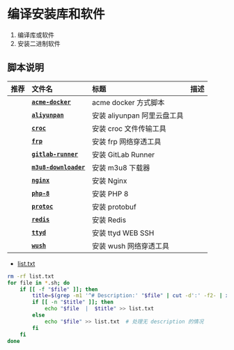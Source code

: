 # 编译安装库和软件

1. 编译库或软件   
2. 安装二进制软件


## 脚本说明

| **推荐** | **文件名** | **标题** | **描述** |
|:---|:---|:---|:---|
| | [**`acme-docker`**](acme-docker.sh) | acme docker 方式脚本 |
| | [**`aliyunpan`**](aliyunpan.sh)  |  安装 aliyunpan 阿里云盘工具 |
| | [**`croc`**](croc.sh)  |  安装 croc 文件传输工具 |
| | [**`frp`**](frp.sh)  |  安装 frp 网络穿透工具|
| | [**`gitlab-runner`**](gitlab-runner.sh)  |  安装 GitLab Runner |
| | [**`m3u8-downloader`**](m3u8-downloader.sh)  |  安装 m3u8 下载器 |
| | [**`nginx`**](nginx.sh)  |  安装 Nginx |
| | [**`php-8`**](php-8.sh)  |  安装 PHP 8 |
| | [**`protoc`**](protoc.sh)  |  安装 protobuf |
| | [**`redis`**](redis.sh)  |  安装 Redis |
| | [**`ttyd`**](ttyd.sh)  |  安装 ttyd WEB SSH |
| | [**`wush`**](wush.sh)  |  安装 wush 网络穿透工具 |

- [list.txt](list.txt)

```bash
rm -rf list.txt
for file in *.sh; do
    if [[ -f "$file" ]]; then
        title=$(grep -m1 '^# Description:' "$file" | cut -d':' -f2- | xargs)  # 提取标题
        if [[ -n "$title" ]]; then
            echo "$file  |  $title" >> list.txt
        else
            echo "$file" >> list.txt  # 处理无 description 的情况
        fi
    fi
done
```